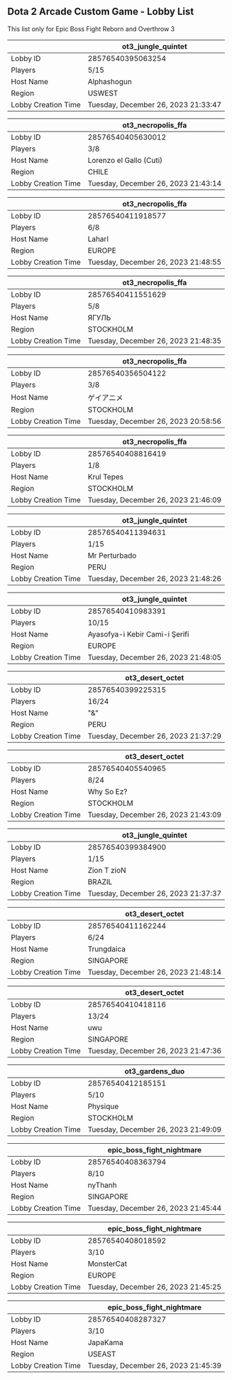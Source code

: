 ## Dota 2 Arcade Custom Game - Lobby List

This list only for Epic Boss Fight Reborn and Overthrow 3

|  | ot3_jungle_quintet |
| ------ | ------ |
| Lobby ID | 28576540395063254 |
| Players | 5/15 |
| Host Name | Alphashogun |
| Region | USWEST |
| Lobby Creation Time | Tuesday, December 26, 2023 21:33:47 |


|  | ot3_necropolis_ffa |
| ------ | ------ |
| Lobby ID | 28576540405630012 |
| Players | 3/8 |
| Host Name | Lorenzo el Gallo (Cuti) |
| Region | CHILE |
| Lobby Creation Time | Tuesday, December 26, 2023 21:43:14 |


|  | ot3_necropolis_ffa |
| ------ | ------ |
| Lobby ID | 28576540411918577 |
| Players | 6/8 |
| Host Name | Laharl |
| Region | EUROPE |
| Lobby Creation Time | Tuesday, December 26, 2023 21:48:55 |


|  | ot3_necropolis_ffa |
| ------ | ------ |
| Lobby ID | 28576540411551629 |
| Players | 5/8 |
| Host Name | ЯГУЛЬ |
| Region | STOCKHOLM |
| Lobby Creation Time | Tuesday, December 26, 2023 21:48:35 |


|  | ot3_necropolis_ffa |
| ------ | ------ |
| Lobby ID | 28576540356504122 |
| Players | 3/8 |
| Host Name | ゲイアニメ |
| Region | STOCKHOLM |
| Lobby Creation Time | Tuesday, December 26, 2023 20:58:56 |


|  | ot3_necropolis_ffa |
| ------ | ------ |
| Lobby ID | 28576540408816419 |
| Players | 1/8 |
| Host Name | Krul Tepes |
| Region | STOCKHOLM |
| Lobby Creation Time | Tuesday, December 26, 2023 21:46:09 |


|  | ot3_jungle_quintet |
| ------ | ------ |
| Lobby ID | 28576540411394631 |
| Players | 1/15 |
| Host Name | Mr Perturbado |
| Region | PERU |
| Lobby Creation Time | Tuesday, December 26, 2023 21:48:26 |


|  | ot3_jungle_quintet |
| ------ | ------ |
| Lobby ID | 28576540410983391 |
| Players | 10/15 |
| Host Name | Ayasofya-i Kebir Cami-i Şerifi |
| Region | EUROPE |
| Lobby Creation Time | Tuesday, December 26, 2023 21:48:05 |


|  | ot3_desert_octet |
| ------ | ------ |
| Lobby ID | 28576540399225315 |
| Players | 16/24 |
| Host Name | "&" |
| Region | PERU |
| Lobby Creation Time | Tuesday, December 26, 2023 21:37:29 |


|  | ot3_desert_octet |
| ------ | ------ |
| Lobby ID | 28576540405540965 |
| Players | 8/24 |
| Host Name | Why So Ez? |
| Region | STOCKHOLM |
| Lobby Creation Time | Tuesday, December 26, 2023 21:43:09 |


|  | ot3_jungle_quintet |
| ------ | ------ |
| Lobby ID | 28576540399384900 |
| Players | 1/15 |
| Host Name | Zion T zioN |
| Region | BRAZIL |
| Lobby Creation Time | Tuesday, December 26, 2023 21:37:37 |


|  | ot3_desert_octet |
| ------ | ------ |
| Lobby ID | 28576540411162244 |
| Players | 6/24 |
| Host Name | Trungdaica |
| Region | SINGAPORE |
| Lobby Creation Time | Tuesday, December 26, 2023 21:48:14 |


|  | ot3_desert_octet |
| ------ | ------ |
| Lobby ID | 28576540410418116 |
| Players | 13/24 |
| Host Name | uwu |
| Region | SINGAPORE |
| Lobby Creation Time | Tuesday, December 26, 2023 21:47:36 |


|  | ot3_gardens_duo |
| ------ | ------ |
| Lobby ID | 28576540412185151 |
| Players | 5/10 |
| Host Name | Physique |
| Region | STOCKHOLM |
| Lobby Creation Time | Tuesday, December 26, 2023 21:49:09 |


|  | epic_boss_fight_nightmare |
| ------ | ------ |
| Lobby ID | 28576540408363794 |
| Players | 8/10 |
| Host Name | nyThanh |
| Region | SINGAPORE |
| Lobby Creation Time | Tuesday, December 26, 2023 21:45:44 |


|  | epic_boss_fight_nightmare |
| ------ | ------ |
| Lobby ID | 28576540408018592 |
| Players | 3/10 |
| Host Name | MonsterCat |
| Region | EUROPE |
| Lobby Creation Time | Tuesday, December 26, 2023 21:45:25 |


|  | epic_boss_fight_nightmare |
| ------ | ------ |
| Lobby ID | 28576540408287327 |
| Players | 3/10 |
| Host Name | JapaKama |
| Region | USEAST |
| Lobby Creation Time | Tuesday, December 26, 2023 21:45:39 |


